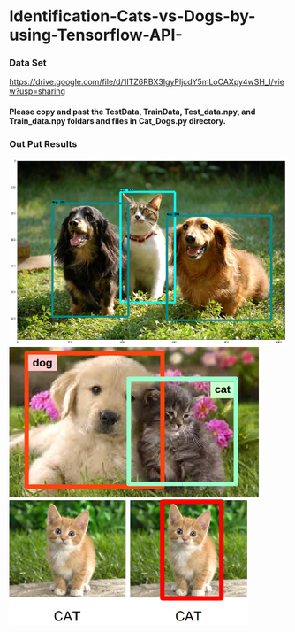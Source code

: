 # Identification-Cats-vs-Dogs-by-using-Tensorflow-API-
### Data Set
https://drive.google.com/file/d/1ITZ6RBX3IgyPljcdY5mLoCAXpy4wSH_I/view?usp=sharing
#### Please copy and past the TestData, TrainData, Test_data.npy, and Train_data.npy foldars and files in Cat_Dogs.py directory.  
### Out Put Results
![](cd.png)
![](cd1.png)
![](cd2.png)
